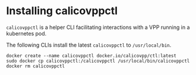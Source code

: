 # Installing calicovppctl

``calicovppctl`` is a helper CLI facilitating interactions with a VPP running
in a kubernetes pod.

The following CLIs install the latest ``calicovppctl`` to ``/usr/local/bin``.

````console
docker create --name calicovppctl docker.io/calicovpp/ctl:latest
sudo docker cp calicovppctl:/calicovppctl /usr/local/bin/calicovppctl
docker rm calicovppctl
````
